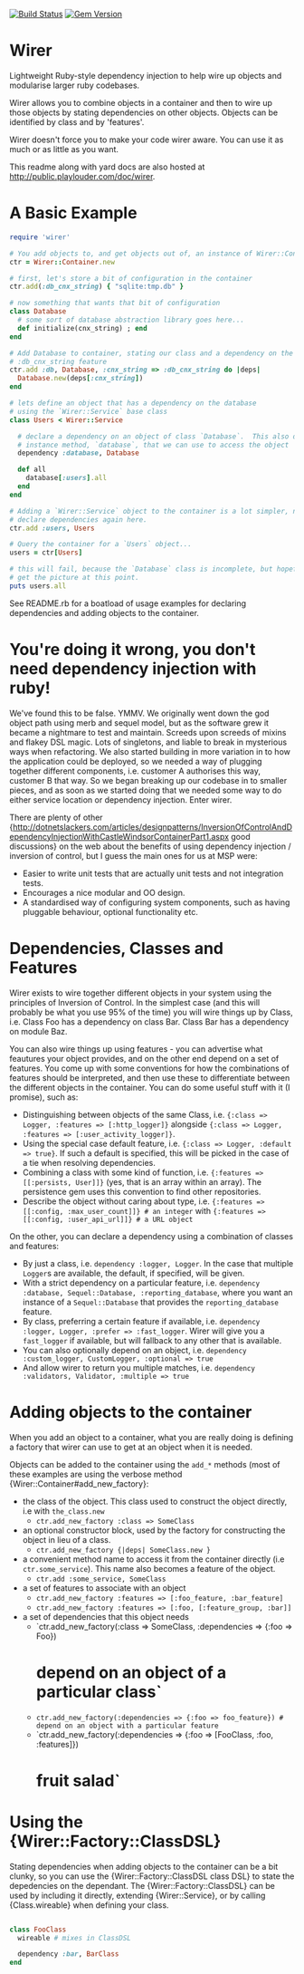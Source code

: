 [![Build Status](https://travis-ci.org/mediasp/wirer.svg?branch=master)](https://travis-ci.org/mediasp/wirer)
[![Gem Version](https://badge.fury.io/rb/wirer.svg)](http://badge.fury.io/rb/wirer)
# Wirer

Lightweight Ruby-style dependency injection to help wire up objects and
modularise larger ruby codebases.

Wirer allows you to combine objects in a container and then to wire up those objects
by stating dependencies on other objects.  Objects can be identified by class and
by 'features'.

Wirer doesn't force you to make your code wirer aware.  You can use it as much
or as little as you want.

This readme along with yard docs are also hosted at
http://public.playlouder.com/doc/wirer.

# A Basic Example

``` ruby
require 'wirer'

# You add objects to, and get objects out of, an instance of Wirer::Container
ctr = Wirer::Container.new

# first, let's store a bit of configuration in the container
ctr.add(:db_cnx_string) { "sqlite:tmp.db" }

# now something that wants that bit of configuration
class Database
  # some sort of database abstraction library goes here...
  def initialize(cnx_string) ; end
end

# Add Database to container, stating our class and a dependency on the
# :db_cnx_string feature
ctr.add :db, Database, :cnx_string => :db_cnx_string do |deps|
  Database.new(deps[:cnx_string])
end

# lets define an object that has a dependency on the database
# using the `Wirer::Service` base class
class Users < Wirer::Service

  # declare a dependency on an object of class `Database`.  This also defines an
  # instance method, `database`, that we can use to access the object
  dependency :database, Database

  def all
    database[:users].all
  end
end

# Adding a `Wirer::Service` object to the container is a lot simpler, no need to
# declare dependencies again here.
ctr.add :users, Users

# Query the container for a `Users` object...
users = ctr[Users]

# this will fail, because the `Database` class is incomplete, but hopefully you
# get the picture at this point.
puts users.all
```

See README.rb for a boatload of usage examples for declaring dependencies and
adding objects to the container.

# You're doing it wrong, you don't need dependency injection with ruby!

We've found this to be false.  YMMV. We originally went down the god object path
using merb and sequel model, but as the software grew it became a nightmare to
test and maintain.  Screeds upon screeds of mixins and flakey
DSL magic.  Lots of singletons, and liable to break in mysterious ways when
refactoring.  We also started building in more variation in to how the
application could be deployed, so we needed a way of plugging together different
components, i.e. customer A authorises this way, customer B that way.  So we
began breaking up our codebase in to
smaller pieces, and as soon as we started doing that we needed some way to do
either service location or dependency injection.  Enter wirer.

There are plenty of other
{http://dotnetslackers.com/articles/designpatterns/InversionOfControlAndDependencyInjectionWithCastleWindsorContainerPart1.aspx
good discussions} on the web about the benefits of
using dependency injection / inversion of control, but I guess the main ones for
us at MSP were:

 - Easier to write unit tests that are actually unit tests and not integration
   tests.
 - Encourages a nice modular and OO design.
 - A standardised way of configuring system components, such as having pluggable
   behaviour, optional functionality etc.

# Dependencies, Classes and Features

Wirer exists to wire together different objects in your system using the
principles of Inversion of Control.  In the simplest case (and this will probably
be what you use 95% of the time) you will wire things up by Class, i.e.  Class Foo has
a dependency on class Bar.  Class Bar has a dependency on module Baz.

You can also wire things up using features - you can advertise what feautures
your object provides, and on the other end depend on a set of features. You come
up with  some conventions for how the combinations of features should be
interpreted, and then use these to differentiate between the different objects
in the container.  You can do some useful stuff with it (I promise), such as:

 - Distinguishing between objects of the same Class, i.e. `{:class => Logger,
   :features => [:http_logger]}` alongside `{:class => Logger, :features =>
   [:user_activity_logger]}`.
 - Using the special case default feature, i.e.  `{:class => Logger, :default
   => true}`.  If such a default is specified, this will be
   picked in the case of a tie when resolving dependencies.
 - Combining a class with some kind of function, i.e. `{:features =>
   [[:persists, User]]}` (yes, that is an array within an array).  The
   persistence gem uses this convention to find other repositories.
 - Describe the object without caring about type, i.e. `{:features =>
   [[:config, :max_user_count]]} # an integer` with `{:features =>
   [[:config, :user_api_url]]} # a URL object`

On the other, you can declare a dependency using a combination of
classes and features:

 - By just a class, i.e. `dependency :logger, Logger`.  In the case that multiple
   `Logger`s are available, the default, if specified, will be given.
 - With a strict dependency on a particular feature, i.e. `dependency :database,
   Sequel::Database, :reporting_database`, where you want an instance of a
   `Sequel::Database` that provides the `reporting_database` feature.
 - By class, preferring a certain feature if available, i.e. `dependency :logger,
   Logger, :prefer => :fast_logger`.  Wirer will give you a `fast_logger` if available,
   but will fallback to any other that is available.
 - You can also optionally depend on an object, i.e. `dependency :custom_logger,
   CustomLogger, :optional => true`
 - And allow wirer to return you multiple matches, i.e. `dependency :validators,
   Validator, :multiple => true`

# Adding objects to the container

When you add an object to a container, what you are really doing is defining a
factory that wirer can use to get at an object when it is needed.

Objects can be added to the container using the `add_*` methods (most of these
examples are using the verbose method {Wirer::Container#add_new_factory}:

 - the class of the object.  This class used to construct the object directly,
   i.e with `the_class.new`
   - `ctr.add_new_factory :class => SomeClass`
 - an optional constructor block, used by the factory for constructing the object
   in lieu of a class.
   - `ctr.add_new_factory {|deps| SomeClass.new }`
 - a convenient method name to access it from the container directly (i.e
   `ctr.some_service`).  This name also becomes a feature of the object.
   - `ctr.add :some_service, SomeClass`
 - a set of features to associate with an object
   - `ctr.add_new_factory :features => [:foo_feature, :bar_feature]`
   - `ctr.add_new_factory :features => [:foo, [:feature_group, :bar]]`
 - a set of dependencies that this object needs
   - `ctr.add_new_factory(:class => SomeClass, :dependencies => {:foo => Foo})
     # depend on an object of a particular class`
   - `ctr.add_new_factory(:dependencies => {:foo => foo_feature}) # depend on an
     object with a particular feature`
   - `ctr.add_new_factory(:dependencies => {:foo => [FooClass, :foo, :features]})
     # fruit salad`

# Using the {Wirer::Factory::ClassDSL}

Stating dependencies when adding objects to the container can be a bit clunky,
so you can use the {Wirer::Factory::ClassDSL class DSL} to state the depedencies
on the dependant.  The {Wirer::Factory::ClassDSL} can be used by including it
directly, extending {Wirer::Service}, or by calling {Class.wireable} when
defining your class.

```ruby

class FooClass
  wireable # mixes in ClassDSL

  dependency :bar, BarClass
end

```


